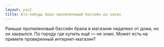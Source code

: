 ```yaml
---
layout: post 
title: Кто-нибудь брал пропиленовый бассейн на заказ 
--- 
```

Раньше пропиленовый бассейн брала в магазине недалеко от дома, но он закрылся. По городу где купить ещё — не знаю. Может есть на примете проверенный интернет-магазин?